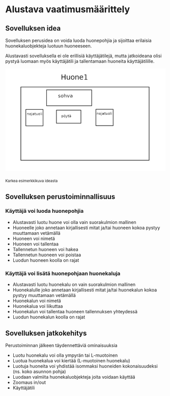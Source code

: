 # Alustava vaatimusmäärittely

## Sovelluksen idea

Sovelluksen perusidea on voida luoda huonepohjia ja sijoittaa erilaisia huonekaluobjekteja
luotuun huoneeseen.

Alustavasti sovelluksella ei ole erillisiä käyttäjätilejä, mutta jatkoideana olisi
pystyä luomaan myös käyttäjätili ja tallentamaan huoneita käyttäjätilille.

![esimerkkikuva](https://github.com/Kissaniemi/ot-harjoitustyo/blob/main/projekti/kuvat/esimerkkikuva.png)

<sub>Karkea esimerkkikuva ideasta</sub>

## Sovelluksen perustoiminnallisuus

### Käyttäjä voi luoda huonepohjia 

  - Alustavasti luotu huone voi olla vain suorakulmion mallinen
  - Huoneelle joko annetaan kirjallisesti mitat ja/tai huoneen kokoa pystyy muuttamaan vetämällä
  - Huoneen voi nimetä
  - Huoneen voi tallentaa
  - Tallennetun huoneen voi hakea
  - Tallennetun huoneen voi poistaa  
  - Luodun huoneen koolla on rajat
  
### Käyttäjä voi lisätä huonepohjaan huonekaluja
 
  - Alustavasti luotu huonekalu on vain suorakulmion mallinen
  - Huonekalulle joko annetaan kirjallisesti mitat ja/tai huonekalun kokoa pystyy muuttamaan vetämällä
  - Huonekalun voi nimetä
  - Huonekalua voi liikuttaa
  - Huonekalun voi tallentaa huoneen tallennuksen yhteydessä
  - Luodun huonekalun koolla on rajat
 
## Sovelluksen jatkokehitys
  
 Perustoiminnan jälkeen täydennettäviä ominaisuuksia 
 
   - Luotu huonekalu voi olla ympyrän tai L-muotoinen
   - Luotua huonekalua voi kiertää (L-muotoinen huonekalu)  
   - Luotuja huoneita voi yhdistää isommaksi huoneiden kokonaisuudeksi (ns. koko asunnon pohja)
   - Luodaan valmiita huonekaluobjekteja joita voidaan käyttää   
   - Zoomaus in/out 
   - Käyttäjätili
